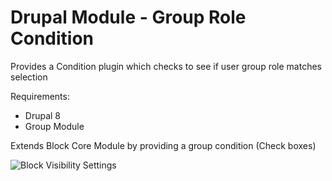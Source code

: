 # Drupal Module - Group Role Condition

Provides a Condition plugin which checks to see if user group role matches selection

Requirements:
 - Drupal 8
 - Group Module
 
Extends Block Core Module by providing a group condition (Check boxes)

![Block Visibility Settings](https://i.imgur.com/cVpPX8m.png)
